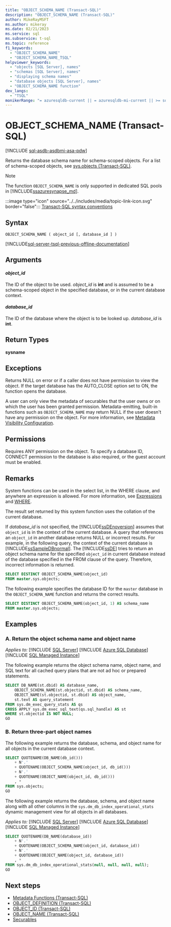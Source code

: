 ```yaml
---
title: "OBJECT_SCHEMA_NAME (Transact-SQL)"
description: "OBJECT_SCHEMA_NAME (Transact-SQL)"
author: MikeRayMSFT
ms.author: mikeray
ms.date: 02/21/2023
ms.service: sql
ms.subservice: t-sql
ms.topic: reference
f1_keywords:
  - "OBJECT_SCHEMA_NAME"
  - "OBJECT_SCHEMA_NAME_TSQL"
helpviewer_keywords:
  - "objects [SQL Server], names"
  - "schemas [SQL Server], names"
  - "displaying schema names"
  - "database objects [SQL Server], names"
  - "OBJECT_SCHEMA_NAME function"
dev_langs:
  - "TSQL"
monikerRange: "= azuresqldb-current || = azuresqldb-mi-current || >= sql-server-2016 || >= sql-server-linux-2017 || = azuresqledge-current || = azure-sqldw-latest"
---
```

# OBJECT_SCHEMA_NAME (Transact-SQL)

[!INCLUDE [sql-asdb-asdbmi-asa-pdw](../../includes/applies-to-version/sql-asdb-asdbmi-asa.md)]

  Returns the database schema name for schema-scoped objects. For a list of schema-scoped objects, see [sys.objects (Transact-SQL)](../../relational-databases/system-catalog-views/sys-objects-transact-sql.md).  

> [!NOTE]
> The function `OBJECT_SCHEMA_NAME` is only supported in dedicated SQL pools in [!INCLUDE[ssazuresynapse_md](../../includes/ssazuresynapse-md.md)].

 :::image type="icon" source="../../includes/media/topic-link-icon.svg" border="false"::: [Transact-SQL syntax conventions](../../t-sql/language-elements/transact-sql-syntax-conventions-transact-sql.md)  

## Syntax

```syntaxsql
OBJECT_SCHEMA_NAME ( object_id [, database_id ] )  
```  

[!INCLUDE[sql-server-tsql-previous-offline-documentation](../../includes/sql-server-tsql-previous-offline-documentation.md)]

## Arguments

#### *object_id*  
 The ID of the object to be used. *object_id* is **int** and is assumed to be a schema-scoped object in the specified database, or in the current database context.  

#### *database_id*  
 The ID of the database where the object is to be looked up. *database_id* is **int**.  

## Return Types

 **sysname**  

## Exceptions

 Returns NULL on error or if a caller does not have permission to view the object. If the target database has the AUTO_CLOSE option set to ON, the function opens the database.  

 A user can only view the metadata of securables that the user owns or on which the user has been granted permission. Metadata-emitting, built-in functions such as `OBJECT_SCHEMA_NAME` may return NULL if the user doesn't have any permission on the object. For more information, see [Metadata Visibility Configuration](../../relational-databases/security/metadata-visibility-configuration.md).  

## Permissions

 Requires ANY permission on the object. To specify a database ID, CONNECT permission to the database is also required, or the guest account must be enabled.  

## Remarks

 System functions can be used in the select list, in the WHERE clause, and anywhere an expression is allowed. For more information, see [Expressions](../../t-sql/language-elements/expressions-transact-sql.md) and [WHERE](../../t-sql/queries/where-transact-sql.md).  

 The result set returned by this system function uses the collation of the current database.  

 If *database_id* is not specified, the [!INCLUDE[ssDEnoversion](../../includes/ssdenoversion-md.md)] assumes that `object_id` is in the context of the current database. A query that references an `object_id` in another database returns NULL or incorrect results. For example, in the following query, the context of the current database is [!INCLUDE[ssSampleDBnormal](../../includes/sssampledbnormal-md.md)]. The [!INCLUDE[ssDE](../../includes/ssde-md.md)] tries to return an object schema name for the specified `object_id` in current database instead of the database specified in the FROM clause of the query. Therefore, incorrect information is returned.  

```sql
SELECT DISTINCT OBJECT_SCHEMA_NAME(object_id)  
FROM master.sys.objects;  
```  

 The following example specifies the database ID for the `master` database in the `OBJECT_SCHEMA_NAME` function and returns the correct results.  

```sql
SELECT DISTINCT OBJECT_SCHEMA_NAME(object_id, 1) AS schema_name  
FROM master.sys.objects;   
```  

## Examples

### A. Return the object schema name and object name

*Applies to:* [!INCLUDE [SQL Server](../../includes/applies-to-version/_ssnoversion.md)] [!INCLUDE [Azure SQL Database](../../includes/applies-to-version/_asdb.md)] [!INCLUDE [SQL Managed Instance](../../includes/applies-to-version/_asmi.md)]

 The following example returns the object schema name, object name, and SQL text for all cached query plans that are not ad hoc or prepared statements. 

```sql
SELECT DB_NAME(st.dbid) AS database_name,   
    OBJECT_SCHEMA_NAME(st.objectid, st.dbid) AS schema_name,  
    OBJECT_NAME(st.objectid, st.dbid) AS object_name,   
    st.text AS query_statement  
FROM sys.dm_exec_query_stats AS qs  
CROSS APPLY sys.dm_exec_sql_text(qs.sql_handle) AS st  
WHERE st.objectid IS NOT NULL;  
GO  
```  

### B. Return three-part object names

The following example returns the database, schema, and object name for all objects in the current database context.

```sql
SELECT QUOTENAME(DB_NAME(db_id()))   
    + N'.'   
    + QUOTENAME(OBJECT_SCHEMA_NAME(object_id, db_id()))   
    + N'.'   
    + QUOTENAME(OBJECT_NAME(object_id, db_id()))  
    , *   
FROM sys.objects;
GO  
```

 The following example returns the database, schema, and object name along with all other columns in the `sys.dm_db_index_operational_stats` dynamic management view for all objects in all databases.  

*Applies to:* [!INCLUDE [SQL Server](../../includes/applies-to-version/_ssnoversion.md)] [!INCLUDE [Azure SQL Database](../../includes/applies-to-version/_asdb.md)] [!INCLUDE [SQL Managed Instance](../../includes/applies-to-version/_asmi.md)]

```sql
SELECT QUOTENAME(DB_NAME(database_id))   
    + N'.'   
    + QUOTENAME(OBJECT_SCHEMA_NAME(object_id, database_id))   
    + N'.'   
    + QUOTENAME(OBJECT_NAME(object_id, database_id))  
    , *   
FROM sys.dm_db_index_operational_stats(null, null, null, null);  
GO  
```  

## Next steps

- [Metadata Functions (Transact-SQL)](../../t-sql/functions/metadata-functions-transact-sql.md)
- [OBJECT_DEFINITION (Transact-SQL)](../../t-sql/functions/object-definition-transact-sql.md)
- [OBJECT_ID (Transact-SQL)](../../t-sql/functions/object-id-transact-sql.md)
- [OBJECT_NAME (Transact-SQL)](../../t-sql/functions/object-name-transact-sql.md)
- [Securables](../../relational-databases/security/securables.md)
